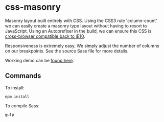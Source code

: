 # css-masonry

Masonry layout built entirely with CSS. Using the CSS3 rule 'column-count' we can
easily create a masonry type layout without having to resort to JavaScript. Using an Autoprefixer in the build,
we can ensure this CSS is [cross-browser compatible back to IE10](http://caniuse.com/#feat=multicolumn).

Responsiveness is extremely easy. We simply adjust the number of columns on our breakpoints. See the source Sass file for
more details.

Working demo can be [found here](http://www.kreative.co.uk/github/css-masonry).

## Commands

To install:

`npm install`

To compile Sass:

`gulp`

